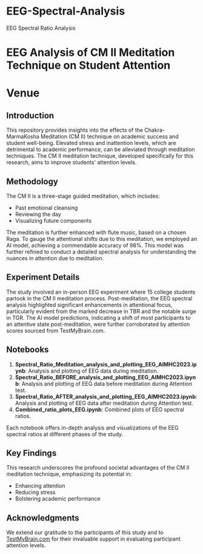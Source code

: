 # EEG-Spectral-Analysis
EEG Spectral Ratio Analysis 
# EEG Analysis of CM II Meditation Technique on Student Attention

# Venue

## Introduction

This repository provides insights into the effects of the Chakra-MarmaKosha Meditation (CM II) technique on academic success and student well-being. Elevated stress and inattention levels, which are detrimental to academic performance, can be alleviated through meditation techniques. The CM II meditation technique, developed specifically for this research, aims to improve students' attention levels. 

## Methodology

The CM II is a three-stage guided meditation, which includes:
- Past emotional cleansing
- Reviewing the day
- Visualizing future components

The meditation is further enhanced with flute music, based on a chosen Raga. To gauge the attentional shifts due to this meditation, we employed an AI model, achieving a commendable accuracy of 98%. This model was further refined to conduct a detailed spectral analysis for understanding the nuances in attention due to meditation.

## Experiment Details

The study involved an in-person EEG experiment where 15 college students partook in the CM II meditation process. Post-meditation, the EEG spectral analysis highlighted significant enhancements in attentional focus, particularly evident from the marked decrease in TBR and the notable surge in TGR. The AI model predictions, indicating a shift of most participants to an attentive state post-meditation, were further corroborated by attention scores sourced from TestMyBrain.com.

## Notebooks

1. **Spectral_Ratio_Meditation_analysis_and_plotting_EEG_AIMHC2023.ipynb**: Analysis and plotting of EEG data during meditation.
2. **Spectral_Ratio_BEFORE_analysis_and_plotting_EEG_AIMHC2023.ipynb**: Analysis and plotting of EEG data before meditation during Attention test.
3. **Spectral_Ratio_AFTER_analysis_and_plotting_EEG_AIMHC2023.ipynb**: Analysis and plotting of EEG data after meditation during Attention test.
4. **Combined_ratio_plots_EEG.ipynb**: Combined plots of EEG spectral ratios.

Each notebook offers in-depth analysis and visualizations of the EEG spectral ratios at different phases of the study.

## Key Findings

This research underscores the profound societal advantages of the CM II meditation technique, emphasizing its potential in:
- Enhancing attention
- Reducing stress
- Bolstering academic performance

## Acknowledgments

We extend our gratitude to the participants of this study and to [TestMyBrain.com](http://testmybrain.com/) for their invaluable support in evaluating participant attention levels.

